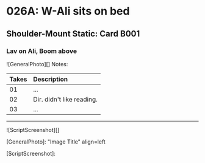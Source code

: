 # 026A: W-Ali sits on bed

## Shoulder-Mount Static: Card B001

### Lav on Ali, Boom above

![GeneralPhoto][]
Notes: 

| Takes | Description |
|:---|:----|
| 01 | ... |
| 02 | Dir. didn't like reading. |
| 03 | ... |

----

![ScriptScreenshot][]


[GeneralPhoto]:  "Image Title" align=left

[ScriptScreenshot]: 